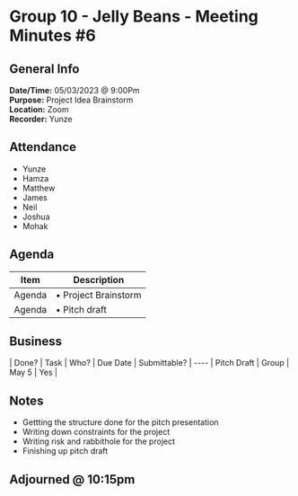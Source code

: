 # Group 10 - Jelly Beans - Meeting Minutes #6
## General Info
**Date/Time:** 05/03/2023 @ 9:00Pm <br>
**Purpose:** Project Idea Brainstorm <br>
**Location:** Zoom<br>
**Recorder:** Yunze <br>

## Attendance

- Yunze
- Hamza
- Matthew
- James
- Neil
- Joshua
- Mohak


## Agenda
Item | Description
---- | ----
Agenda |• Project Brainstorm
Agenda |• Pitch draft

## Business
| Done? | Task | Who? | Due Date | Submittable?
| ---- | Pitch Draft | Group | May 5 | Yes |

## Notes
- Gettting the structure done for the pitch presentation
- Writing down constraints for the project
- Writing risk and rabbithole for the project
- Finishing up pitch draft

## Adjourned @ 10:15pm
